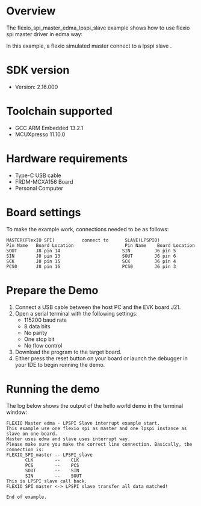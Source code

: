 Overview
========
The flexio_spi_master_edma_lpspi_slave example shows how to use flexio spi master driver in edma way:

In this example, a flexio simulated master connect to a lpspi slave .



SDK version
===========
- Version: 2.16.000

Toolchain supported
===================
- GCC ARM Embedded  13.2.1
- MCUXpresso  11.10.0

Hardware requirements
=====================
- Type-C USB cable
- FRDM-MCXA156 Board
- Personal Computer

Board settings
==============
To make the example work, connections needed to be as follows:
~~~~~~~~~~~~~~~~~~~~~~~~~~~~~~~~~~~~~~~~~~~~~~~~~~~~~~~~~~~~~~~~~~~~~~
MASTER(FlexIO SPI)          connect to      SLAVE(LPSPI0)
Pin Name   Board Location                   Pin Name    Board Location
SOUT       J8 pin 14                       SIN         J6 pin 5
SIN        J8 pin 13                       SOUT        J6 pin 6
SCK        J8 pin 15                       SCK         J6 pin 4
PCS0       J8 pin 16                       PCS0        J6 pin 3
~~~~~~~~~~~~~~~~~~~~~~~~~~~~~~~~~~~~~~~~~~~~~~~~~~~~~~~~~~~~~~~~~~~~~~

Prepare the Demo
================
1.  Connect a USB cable between the host PC and the EVK board J21.
2.  Open a serial terminal with the following settings:
    - 115200 baud rate
    - 8 data bits
    - No parity
    - One stop bit
    - No flow control
3.  Download the program to the target board.
4.  Either press the reset button on your board or launch the debugger in your IDE to begin running the demo.

Running the demo
================
The log below shows the output of the hello world demo in the terminal window:
~~~~~~~~~~~~~~~~~~~~~~~~~~~~~~~~~~~
FLEXIO Master edma - LPSPI Slave interrupt example start.
This example use one flexio spi as master and one lpspi instance as slave on one board.
Master uses edma and slave uses interrupt way.
Please make sure you make the correct line connection. Basically, the connection is:
FLEXIO_SPI_master -- LPSPI_slave   
       CLK        --    CLK  
       PCS        --    PCS  
       SOUT       --    SIN  
       SIN        --    SOUT 
This is LPSPI slave call back.
FLEXIO SPI master <-> LPSPI slave transfer all data matched!

End of example.
~~~~~~~~~~~~~~~~~~~~~~~~~~~~~~~~~~~
